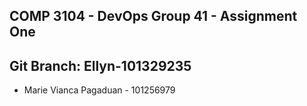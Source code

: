 ## COMP 3104 - DevOps Group 41 - Assignment One
## Git Branch: Ellyn-101329235
- Marie Vianca Pagaduan - 101256979
